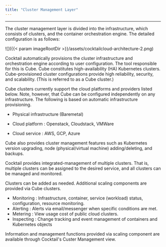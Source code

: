 ```yaml
---
title: "Cluster Management Layer"
---
```



---

The cluster management layer is divided into the infrastructure, which consists of clusters, and the container orchestration engine.
The detailed configuration is as follows:

![]({{< param imageRootDir >}}/assets/cocktailcloud-architecture-2.png)

Cocktail automatically provisions the cluster infrastructure and orchestration engine according to user configuration. The tool responsible for this is Cube. Cube constitutes high-availability \(HA\) Kubernetes clusters. Cube-provisioned cluster configurations provide high reliability, security, and scalability. \(This is referred to as a Cube cluster.\)

Cube clusters currently support the cloud platforms and providers listed below. Note, however, that Cube can be configured independently on any infrastructure. The following is based on automatic infrastructure provisioning.

* Physical infrastructure \(Baremetal\)

* Cloud platform : Openstack, Cloudstack, VMWare

* Cloud service : AWS, GCP, Azure

Cube also provides cluster management features such as Kubernetes version upgrading, node \(physical/virtual machine\) adding/deleting, and backups.

Cocktail provides integrated-management of multiple clusters. That is, multiple clusters can be assigned to the desired service, and all clusters can be managed and monitored.

Clusters can be added as needed. Additional scaling components are provided via Cube clusters.

* Monitoring : Infrastructure, container, service \(workload\) status, configuration, resource monitoring.
* Alerting : Alerts via email/messenger when specific conditions are met.
* Metering : View usage cost of public cloud clusters.
* Inspecting : Change tracking and event management of containers and Kubernetes objects

Information and management functions provided via scaling component are available through Cocktail's Custer Management view.